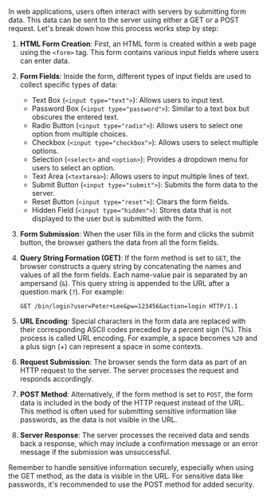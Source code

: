 In web applications, users often interact with servers by submitting form data. This data can be sent to the server using either a GET or a POST request. Let's break down how this process works step by step:

1. **HTML Form Creation**: First, an HTML form is created within a web page using the `<form>` tag. This form contains various input fields where users can enter data.

2. **Form Fields**: Inside the form, different types of input fields are used to collect specific types of data:
   - Text Box (`<input type="text">`): Allows users to input text.
   - Password Box (`<input type="password">`): Similar to a text box but obscures the entered text.
   - Radio Button (`<input type="radio">`): Allows users to select one option from multiple choices.
   - Checkbox (`<input type="checkbox">`): Allows users to select multiple options.
   - Selection (`<select>` and `<option>`): Provides a dropdown menu for users to select an option.
   - Text Area (`<textarea>`): Allows users to input multiple lines of text.
   - Submit Button (`<input type="submit">`): Submits the form data to the server.
   - Reset Button (`<input type="reset">`): Clears the form fields.
   - Hidden Field (`<input type="hidden">`): Stores data that is not displayed to the user but is submitted with the form.

3. **Form Submission**: When the user fills in the form and clicks the submit button, the browser gathers the data from all the form fields.

4. **Query String Formation (GET)**: If the form method is set to `GET`, the browser constructs a query string by concatenating the names and values of all the form fields. Each name-value pair is separated by an ampersand (`&`). This query string is appended to the URL after a question mark (`?`). For example:
   ```
   GET /bin/login?user=Peter+Lee&pw=123456&action=login HTTP/1.1
   ```

5. **URL Encoding**: Special characters in the form data are replaced with their corresponding ASCII codes preceded by a percent sign (%). This process is called URL encoding. For example, a space becomes `%20` and a plus sign (+) can represent a space in some contexts.

6. **Request Submission**: The browser sends the form data as part of an HTTP request to the server. The server processes the request and responds accordingly.

7. **POST Method**: Alternatively, if the form method is set to `POST`, the form data is included in the body of the HTTP request instead of the URL. This method is often used for submitting sensitive information like passwords, as the data is not visible in the URL.

8. **Server Response**: The server processes the received data and sends back a response, which may include a confirmation message or an error message if the submission was unsuccessful.

Remember to handle sensitive information securely, especially when using the GET method, as the data is visible in the URL. For sensitive data like passwords, it's recommended to use the POST method for added security.
